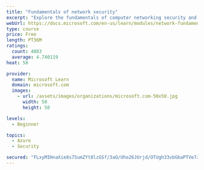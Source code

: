 ```yaml
---
title: "Fundamentals of network security"
excerpt: "Explore the fundamentals of computer networking security and monitoring."
webUrl: https://docs.microsoft.com/en-us/learn/modules/network-fundamentals-2/
type: course
price: Free
length: PT36M
ratings:
  count: 4883
  average: 4.740119
heat: 58

provider:
  name: Microsoft Learn
  domain: microsoft.com
  images:
    - url: /assets/images/organizations/microsoft.com-50x50.jpg
      width: 50
      height: 50

levels:
  - Beginner

topics:
  - Azure
  - Security

secured: "FLxyMIHnaXie8s75umZYt8lzGSf/3aO/Uho26JUrjd/OTUgh33vbGbaPTVe7zILsgZUwEKK5rebbJ62Dxu0hv1Gq18DNFKycvPuXDnOXB/ZKE1uJZpLdDveQb21C7x7PfvUyTDbpW4S9CAE6lLdyhdWj53jRAqgjdGaEM92ogessg2eOyhhRxPvRE7zd43wX384O8pfUoJKJX0P5+SarjEIqlkV1P+51xq9qZUusWQNWmLCEau8V8qh/VQoFD7tpN32OAD59d8ALi+3r7es109Fwy9N735HTa45N7Xz4Y++LLe2S6pS6mewIcrQHdR6jRwpLbweSumvOAlpWTMP2gOpD0PURvId1sYmaduRIeAKKOIzD7cFWv45pSfZNSBld7O2iImzXsEzjjMXh3oDw3bYvboOmpYdfplUl8tV2QC8=;6fF3xhw11Eeb56Z88fRu0w=="
---
```



